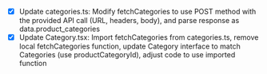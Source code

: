 - [x] Update categories.ts: Modify fetchCategories to use POST method with the provided API call (URL, headers, body), and parse response as data.product_categories
- [x] Update Category.tsx: Import fetchCategories from categories.ts, remove local fetchCategories function, update Category interface to match Categories (use productCategoryId), adjust code to use imported function
